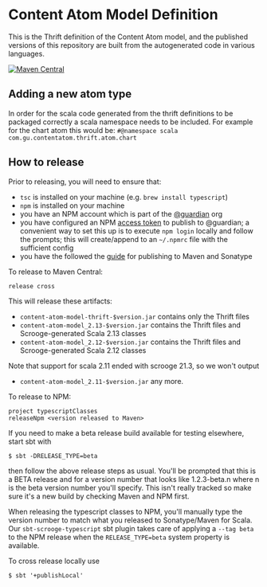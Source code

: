 # Content Atom Model Definition

This is the Thrift definition of the Content Atom model, and the published versions of this repository are built from the autogenerated code in various languages.

[![Maven Central](https://maven-badges.herokuapp.com/maven-central/com.gu/content-atom-model-thrift/badge.svg)](https://maven-badges.herokuapp.com/maven-central/com.gu/content-atom-model-thrift)

## Adding a new atom type

In order for the scala code generated from the thrift definitions to be packaged correctly a scala namespace needs to be included. For example for the chart atom this would be:
`#@namespace scala com.gu.contentatom.thrift.atom.chart`

## How to release

Prior to releasing, you will need to ensure that:
 - `tsc` is installed on your machine (e.g. `brew install typescript`)
 - `npm` is installed on your machine
 - you have an NPM account which is part of the [@guardian](https://www.npmjs.com/org/guardian) org
 - you have configured an NPM [access token](https://docs.npmjs.com/creating-and-viewing-authentication-tokens) to 
   publish to @guardian; a convenient way to set this up is to execute `npm login` locally and follow the prompts;
   this will create/append to an `~/.npmrc` file with the sufficient config
 - you have the followed the [guide](https://docs.google.com/document/d/1rNXjoZDqZMsQblOVXPAIIOMWuwUKe3KzTCttuqS7AcY/edit)
   for publishing to Maven and Sonatype
   
To release to Maven Central:
```sbtshell
release cross
```
This will release these artifacts:
- `content-atom-model-thrift-$version.jar` contains only the Thrift files
- `content-atom-model_2.13-$version.jar` contains the Thrift files and Scrooge-generated Scala 2.13 classes
- `content-atom-model_2.12-$version.jar` contains the Thrift files and Scrooge-generated Scala 2.12 classes

Note that support for scala 2.11 ended with scrooge 21.3, so we won't output
- `content-atom-model_2.11-$version.jar`
any more.

To release to NPM:
```sbtshell
project typescriptClasses
releaseNpm <version released to Maven>
```

If you need to make a beta release build available for testing elsewhere, start sbt with
```
$ sbt -DRELEASE_TYPE=beta
```
then follow the above release steps as usual. You'll be prompted that this is a BETA release
and for a version number that looks like 1.2.3-beta.n where n is the beta version number
you'll specify. This isn't really tracked so make sure it's a new build by checking Maven and NPM first.

When releasing the typescript classes to NPM, you'll manually type the version number to match what you 
released to Sonatype/Maven for Scala. Our `sbt-scrooge-typescript` sbt plugin takes care of applying a `--tag beta` 
to the NPM release when the `RELEASE_TYPE=beta` system property is available.

To cross release locally use
```
$ sbt '+publishLocal'
```